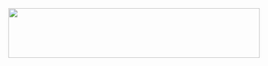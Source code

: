 
<img src="http://fckstudentloans.com/assets/img/bg-masthead.jpg" style="width: 100%; height: 100px; object-fit: cover;object-position:0 45%" />
